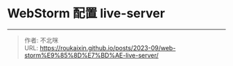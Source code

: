 # WebStorm 配置 live-server



---

> 作者: 不北咪  
> URL: https://roukaixin.github.io/posts/2023-09/web-storm%E9%85%8D%E7%BD%AE-live-server/  

